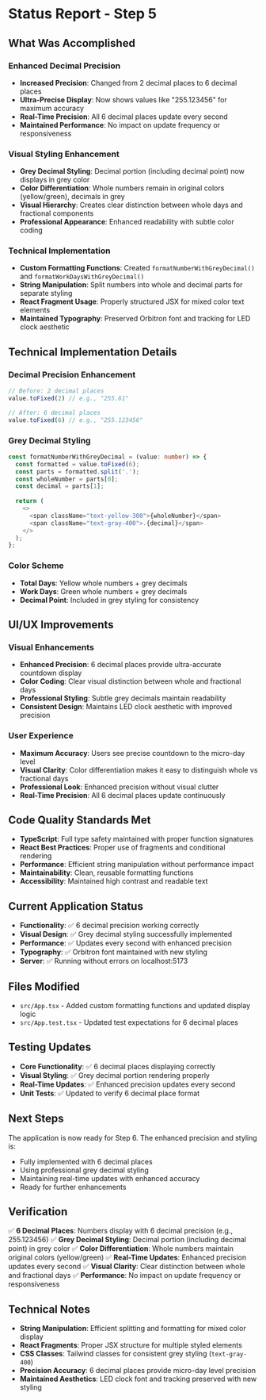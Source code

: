 # Status Report - Step 5

## What Was Accomplished

### Enhanced Decimal Precision
- **Increased Precision**: Changed from 2 decimal places to 6 decimal places
- **Ultra-Precise Display**: Now shows values like "255.123456" for maximum accuracy
- **Real-Time Precision**: All 6 decimal places update every second
- **Maintained Performance**: No impact on update frequency or responsiveness

### Visual Styling Enhancement
- **Grey Decimal Styling**: Decimal portion (including decimal point) now displays in grey color
- **Color Differentiation**: Whole numbers remain in original colors (yellow/green), decimals in grey
- **Visual Hierarchy**: Creates clear distinction between whole days and fractional components
- **Professional Appearance**: Enhanced readability with subtle color coding

### Technical Implementation
- **Custom Formatting Functions**: Created `formatNumberWithGreyDecimal()` and `formatWorkDaysWithGreyDecimal()`
- **String Manipulation**: Split numbers into whole and decimal parts for separate styling
- **React Fragment Usage**: Properly structured JSX for mixed color text elements
- **Maintained Typography**: Preserved Orbitron font and tracking for LED clock aesthetic

## Technical Implementation Details

### Decimal Precision Enhancement
```typescript
// Before: 2 decimal places
value.toFixed(2) // e.g., "255.61"

// After: 6 decimal places
value.toFixed(6) // e.g., "255.123456"
```

### Grey Decimal Styling
```typescript
const formatNumberWithGreyDecimal = (value: number) => {
  const formatted = value.toFixed(6);
  const parts = formatted.split('.');
  const wholeNumber = parts[0];
  const decimal = parts[1];
  
  return (
    <>
      <span className="text-yellow-300">{wholeNumber}</span>
      <span className="text-gray-400">.{decimal}</span>
    </>
  );
};
```

### Color Scheme
- **Total Days**: Yellow whole numbers + grey decimals
- **Work Days**: Green whole numbers + grey decimals
- **Decimal Point**: Included in grey styling for consistency

## UI/UX Improvements

### Visual Enhancements
- **Enhanced Precision**: 6 decimal places provide ultra-accurate countdown display
- **Color Coding**: Clear visual distinction between whole and fractional days
- **Professional Styling**: Subtle grey decimals maintain readability
- **Consistent Design**: Maintains LED clock aesthetic with improved precision

### User Experience
- **Maximum Accuracy**: Users see precise countdown to the micro-day level
- **Visual Clarity**: Color differentiation makes it easy to distinguish whole vs fractional days
- **Professional Look**: Enhanced precision without visual clutter
- **Real-Time Precision**: All 6 decimal places update continuously

## Code Quality Standards Met

- **TypeScript**: Full type safety maintained with proper function signatures
- **React Best Practices**: Proper use of fragments and conditional rendering
- **Performance**: Efficient string manipulation without performance impact
- **Maintainability**: Clean, reusable formatting functions
- **Accessibility**: Maintained high contrast and readable text

## Current Application Status

- **Functionality**: ✅ 6 decimal precision working correctly
- **Visual Design**: ✅ Grey decimal styling successfully implemented
- **Performance**: ✅ Updates every second with enhanced precision
- **Typography**: ✅ Orbitron font maintained with new styling
- **Server**: ✅ Running without errors on localhost:5173

## Files Modified

- `src/App.tsx` - Added custom formatting functions and updated display logic
- `src/App.test.tsx` - Updated test expectations for 6 decimal places

## Testing Updates

- **Core Functionality**: ✅ 6 decimal places displaying correctly
- **Visual Styling**: ✅ Grey decimal portion rendering properly
- **Real-Time Updates**: ✅ Enhanced precision updates every second
- **Unit Tests**: ✅ Updated to verify 6 decimal place format

## Next Steps

The application is now ready for Step 6. The enhanced precision and styling is:
- Fully implemented with 6 decimal places
- Using professional grey decimal styling
- Maintaining real-time updates with enhanced accuracy
- Ready for further enhancements

## Verification

✅ **6 Decimal Places**: Numbers display with 6 decimal precision (e.g., 255.123456)
✅ **Grey Decimal Styling**: Decimal portion (including decimal point) in grey color
✅ **Color Differentiation**: Whole numbers maintain original colors (yellow/green)
✅ **Real-Time Updates**: Enhanced precision updates every second
✅ **Visual Clarity**: Clear distinction between whole and fractional days
✅ **Performance**: No impact on update frequency or responsiveness

## Technical Notes

- **String Manipulation**: Efficient splitting and formatting for mixed color display
- **React Fragments**: Proper JSX structure for multiple styled elements
- **CSS Classes**: Tailwind classes for consistent grey styling (`text-gray-400`)
- **Precision Accuracy**: 6 decimal places provide micro-day level precision
- **Maintained Aesthetics**: LED clock font and tracking preserved with new styling
